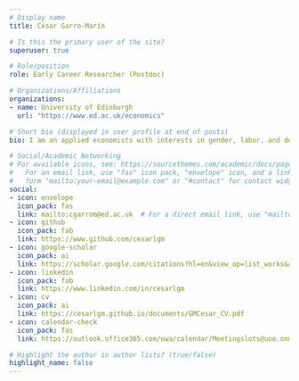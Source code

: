 ```yaml
---
# Display name
title: César Garro-Marín

# Is this the primary user of the site?
superuser: true

# Role/position
role: Early Career Researcher (Postdoc)

# Organizations/Affiliations
organizations:
- name: University of Edinburgh
  url: "https://www.ed.ac.uk/economics"

# Short bio (displayed in user profile at end of posts)
bio: I am an applied economists with interests in gender, labor, and development economics.

# Social/Academic Networking
# For available icons, see: https://sourcethemes.com/academic/docs/page-builder/#icons
#   For an email link, use "fas" icon pack, "envelope" icon, and a link in the
#   form "mailto:your-email@example.com" or "#contact" for contact widget.
social:
- icon: envelope
  icon_pack: fas
  link: mailto:cgarrom@ed.ac.uk  # For a direct email link, use "mailto:test@example.org".
- icon: github
  icon_pack: fab
  link: https://www.github.com/cesarlgm
- icon: google-scholar
  icon_pack: ai
  link: https://scholar.google.com/citations?hl=en&view_op=list_works&authuser=2&gmla=ALUCkoUoKtbPiRsf0wZK6UcMuJWcXRFaq_PaVe4eAmIFjfK_uRasrYf9-HHcQj5bXxB0-9jAtOwn3OaC6TaaWQ&user=HrWfU6AAAAAJ
- icon: linkedin
  icon_pack: fab
  link: https://www.linkedin.com/in/cesarlgm
- icon: cv
  icon_pack: ai
  link: https://cesarlgm.github.io/documents/GMCesar_CV.pdf
- icon: calendar-check
  icon_pack: fas
  link: https://outlook.office365.com/owa/calendar/Meetingslots@uoe.onmicrosoft.com/bookings/

# Highlight the author in author lists? (true/false)
highlight_name: false
---
```

